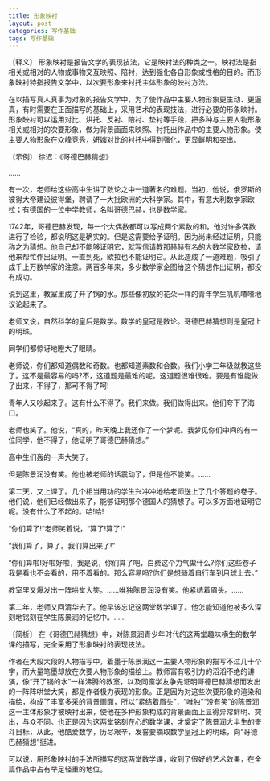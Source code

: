 ```yaml
---
title: 形象映衬
layout: post
categories: 写作基础
tags: 写作基础
---
```


〔释义〕 形象映衬是报告文学的表现技法，它是映衬法的种类之一。映衬法是指相关或相对的人物或事物交互映照、陪衬，达到强化各自形象或性格的目的。而形象映衬特指报告文学中，以次要形象来衬托主体形象的映衬方法。

在以描写真人真事为对象的报告文学中，为了使作品中主要人物形象更生动、更逼真，有时需要在正面描写的基础上，采用艺术的表现技法，进行必要的形象映衬。形象映衬可以运用对比、烘托、反衬、陪衬、垫衬等手段，把多种与主要人物形象相关或相对的次要形象，做为背景画面来映照、衬托出作品中的主要人物形象。使主要人物形象在众峰竞秀，妍媸对比的衬托中得到强化，更显鲜明和突出。

〔示例〕 徐迟：《哥德巴赫猜想》

……

有一次，老师给这些高中生讲了数论之中一道著名的难题。当初，他说，俄罗斯的彼得大帝建设彼得堡，聘请了一大批欧洲的大科学家。其中，有意大利数学家欧拉；有德国的一位中学教师，名叫哥德巴赫，也是数学家。

1742年，哥德巴赫发现，每一个大偶数都可以写成两个素数的和。他对许多偶数进行了检验，都说明这是确实的。但是这需要给予证明。因为尚未经过证明，只能称之为猜想。他自己却不能够证明它，就写信请教那赫赫有名的大数学家欧拉，请他来帮忙作出证明。一直到死，欧拉也不能证明它。从此造成了一道难题，吸引了成千上万数学家的注意。两百多年来，多少数学家企图给这个猜想作出证明，都没有成功。

说到这里，教室里成了开了锅的水。那些像初放的花朵一样的青年学生叽叽喳喳地议论起来了。

老师又说，自然科学的皇后是数学。数学的皇冠是数论。哥德巴赫猜想则是皇冠上的明珠。

同学们都惊讶地瞪大了眼睛。

老师说，你们都知道偶数和奇数。也都知道素数和合数。我们小学三年级就教这些了。这不是最容易的吗?不，这道题是最难的呢。这道题很难很难。要是有谁能做了出来，不得了，那可不得了呵!

青年人又吵起来了。这有什么不得了。我们来做。我们做得出来。他们夸下了海口。

老师也笑了。他说，“真的，昨天晚上我还作了一个梦呢。我梦见你们中间的有一位同学，他不得了，他证明了哥德巴赫猜想。”

高中生们轰的一声大笑了。

但是陈景润没有笑。他也被老师的话震动了，但是他不能笑。……

第二天，又上课了。几个相当用功的学生兴冲冲地给老师送上了几个答题的卷子。他们说，他们已经做出来了，能够证明那个德国人的猜想了。可以多方面地证明它呢。没有什么了不起的。哈!哈!

“你们算了!”老师笑着说，“算了!算了!”

“我们算了，算了。我们算出来了!”

“你们算啦!好啦好啦，我是说，你们算了吧，白费这个力气做什么?你们这些卷子我是看也不会看的，用不着看的。那么容易吗?你们是想骑着自行车到月球上去。”

教室里又爆发出一阵哄堂大笑。……唯独陈景润没有笑。他紧结着眉头。……

第二年，老师又回清华去了。他早该忘记这两堂数学课了。他怎能知道他被多么深刻地铭刻在学生陈景润的记忆中。……

〔简析〕 在《哥德巴赫猜想》中，对陈景润青少年时代的这两堂趣味横生的数学课的描写，完全采用了形象映衬的表现技法。

作者在大段大段的人物描写中，着墨于陈景润这一主要人物形象的描写不过几十个字，而大量笔墨却放在次要人物形象的描绘上。教师富有吸引力的滔滔不绝的讲演，像“开了锅的水”一样沸腾的教室，以及同窗学友争先证明哥德巴赫猜想而发出的一阵阵哄堂大笑，都是作者极力表现的形象。正是因为对这些次要形象的渲染和描绘，构成了丰富多采的背景画面，所以“紧结着眉头”，“唯独”“没有笑”的陈景润这一主体形象才被映衬出来，使他在多种形象构成的背景画面上显得异常鲜明、突出，与众不同。也正是因为这两堂铭刻在心的数学课，才奠定了陈景润大半生的奋斗目标，从此，他酷爱数学，历尽艰辛，发誓要摘取数学皇冠上的明珠，向“哥德巴赫猜想”挺进。

可以说，用形象映衬的手法所描写的这两堂数学课，收到了很好的艺术效果，在全篇作品中占有举足轻重的地位。 